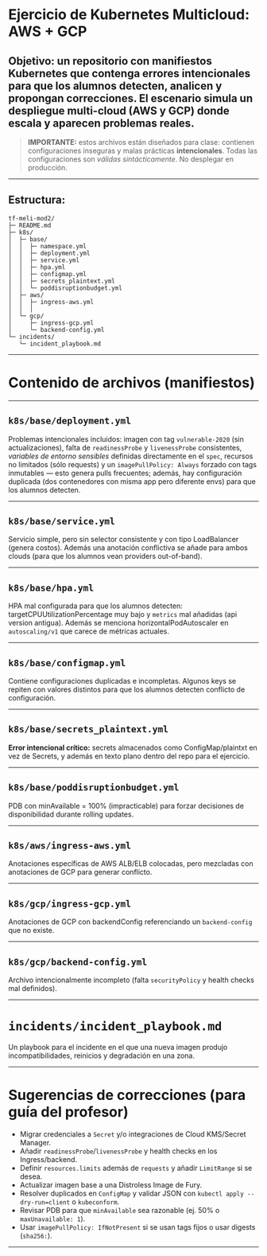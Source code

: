 # Ejercicio de Kubernetes Multicloud: AWS + GCP

## Objetivo: un repositorio con manifiestos Kubernetes que contenga errores intencionales para que los alumnos detecten, analicen y propongan correcciones. El escenario simula un despliegue multi-cloud (AWS y GCP) donde escala y aparecen problemas reales.

> **IMPORTANTE:** estos archivos están diseñados para clase: contienen configuraciones inseguras y malas prácticas **intencionales**. Todas las configuraciones son *válidas sintácticamente*. No desplegar en producción.

---

## Estructura:

```
tf-meli-mod2/
├─ README.md
├─ k8s/
│  ├─ base/
│  │  ├─ namespace.yml
│  │  ├─ deployment.yml
│  │  ├─ service.yml
│  │  ├─ hpa.yml
│  │  ├─ configmap.yml
│  │  ├─ secrets_plaintext.yml
│  │  └─ poddisruptionbudget.yml
│  ├─ aws/
│  │  ├─ ingress-aws.yml
│  │  │
│  └─ gcp/
│     ├─ ingress-gcp.yml
│     └─ backend-config.yml
└─ incidents/
   └─ incident_playbook.md
```

---

# Contenido de archivos (manifiestos)

---

## `k8s/base/deployment.yml`
Problemas intencionales incluidos: imagen con tag `vulnerable-2020` (sin actualizaciones), falta de `readinessProbe` y `livenessProbe` consistentes, *variables de entorno sensibles* definidas directamente en el `spec`, recursos no limitados (sólo requests) y un `imagePullPolicy: Always` forzado con tags inmutables — esto genera pulls frecuentes; además, hay configuración duplicada (dos contenedores con misma app pero diferente envs) para que los alumnos detecten.

---

## `k8s/base/service.yml`
Servicio simple, pero sin selector consistente y con tipo LoadBalancer (genera costos). Además una anotación conflictiva se añade para ambos clouds (para que los alumnos vean providers out-of-band).

---

## `k8s/base/hpa.yml`
HPA mal configurada para que los alumnos detecten: targetCPUUtilizationPercentage muy bajo y `metrics` mal añadidas (api version antigua). Además se menciona horizontalPodAutoscaler en `autoscaling/v1` que carece de métricas actuales.

---

## `k8s/base/configmap.yml`
Contiene configuraciones duplicadas e incompletas. Algunos keys se repiten con valores distintos para que los alumnos detecten conflicto de configuración.

---

## `k8s/base/secrets_plaintext.yml`
**Error intencional crítico:** secrets almacenados como ConfigMap/plaintxt en vez de Secrets, y además en texto plano dentro del repo para el ejercicio.

---

## `k8s/base/poddisruptionbudget.yml`
PDB con minAvailable = 100% (impracticable) para forzar decisiones de disponibilidad durante rolling updates.

---

## `k8s/aws/ingress-aws.yml`
Anotaciones específicas de AWS ALB/ELB colocadas, pero mezcladas con anotaciones de GCP para generar conflicto.

---

## `k8s/gcp/ingress-gcp.yml`
Anotaciones de GCP con backendConfig referenciando un `backend-config` que no existe.

---

## `k8s/gcp/backend-config.yml`
Archivo intencionalmente incompleto (falta `securityPolicy` y health checks mal definidos).

---

# `incidents/incident_playbook.md`
Un playbook para el incidente en el que una nueva imagen produjo incompatibilidades, reinicios y degradación en una zona.

---


# Sugerencias de correcciones (para guía del profesor)
- Migrar credenciales a `Secret` y/o integraciones de Cloud KMS/Secret Manager.
- Añadir `readinessProbe`/`livenessProbe` y health checks en los Ingress/backend.
- Definir `resources.limits` además de `requests` y añadir `LimitRange` si se desea.
- Actualizar imagen base a una Distroless Image de Fury.
- Resolver duplicados en `ConfigMap` y validar JSON con `kubectl apply --dry-run=client` o `kubeconform`.
- Revisar PDB para que `minAvailable` sea razonable (ej. 50% o `maxUnavailable: 1`).
- Usar `imagePullPolicy: IfNotPresent` si se usan tags fijos o usar digests (`sha256:`).

---


